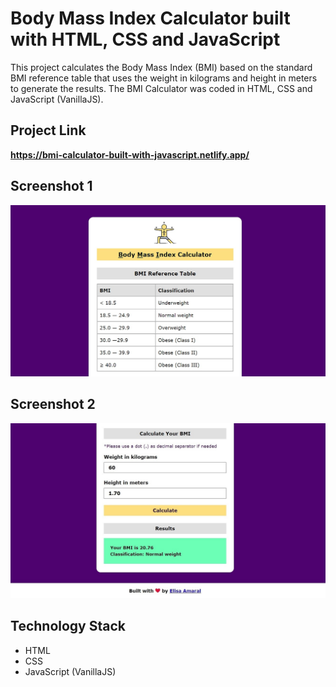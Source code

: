 # Body Mass Index Calculator built with HTML, CSS and JavaScript

This project calculates the Body Mass Index (BMI) based on the standard BMI reference table that uses the weight in kilograms and height in meters to generate the results. The BMI Calculator was coded in HTML, CSS and JavaScript (VanillaJS).

## Project Link

**https://bmi-calculator-built-with-javascript.netlify.app/**

## Screenshot 1

![Screenshot](assets/img/Screenshot_1.jpg)

## Screenshot 2

![Screenshot](assets/img/Screenshot_2.jpg)

## Technology Stack

+ HTML
+ CSS
+ JavaScript (VanillaJS)
